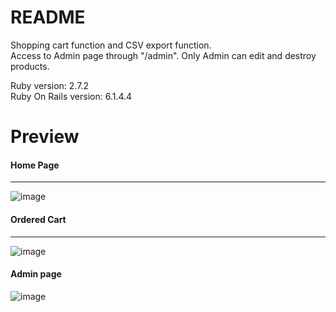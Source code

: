 # README

Shopping cart function and CSV export function.<br>
Access to Admin page through "/admin". Only Admin can edit and destroy products.

Ruby version: 2.7.2 <br>
Ruby On Rails version: 6.1.4.4

# Preview
<h4>Home Page</h4><hr>

![image](https://user-images.githubusercontent.com/69473375/163591224-3906b4dc-a6c0-4186-840a-efdd6cd91a14.png)

<h4>Ordered Cart</h4><hr>

![image](https://user-images.githubusercontent.com/69473375/163591994-4403d1a2-d8f9-4039-b0a2-d1c0df29c92d.png)

<h4>Admin page</h4>

![image](https://user-images.githubusercontent.com/69473375/163591311-f44b4954-bcd5-4e82-b931-182671529f99.png)

